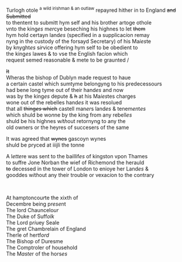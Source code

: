 ---
---
<div><div>
	<p>
		Turlogh otole <sup>a wild irishma<i>n</i> &amp; an outlaw</sup> repayred hither in to England <del>and Submitted</del>
		<br />to thentent to submitt hym self and his brother artoge othole
		<br />vnto the king<i>es</i> m<i>er</i>cye beseching his highnes to let <del>them</del>
		<br />hym hold certayn land<i>es</i> (specified in a supplicac<i>i</i>on remay
		<br />nyng in the custody of the forsayd Secretary) of his Ma<i>ies</i>te
		<br />by knyght<i>es</i> s<i>ir</i>vice offering hym self to be obedient to
		<br />the king<i>es</i> lawes &amp; to vse the English fac<i>i</i>on which
		<br />request semed reasonable &amp; mete to be graunted /
	</p>
      <p>
		<del>It</del>
		<br />Wheras the bishop of Dublyn made request to haue
		<br />a certain castel which sumtyme belongyng to his predecesso<i>ur</i>s
		<br />had bene long tyme out of their hand<i>es</i> and now
		<br />was by the king<i>es</i> depute &amp; <del>h</del> at his Ma<i>ies</i>tes charges
		<br />wone out of the rebelles hand<i>es</i> it was resolued
		<br />that all <del>thing<i>es</i> which</del> castell man<i>er</i>s land<i>es</i> &amp; tenem<i>en</i>t<i>es</i>
		<br />which shuld be wo<i>n</i>ne by the king from any rebell<i>es</i>
		<br />shuld be his highnes w<i>i</i>t<i>h</i>out retornyng to any the
		<br />old owners or the heyres of succesers of the same
	</p>
      <p>
		It was agreed that <del>wynes</del> gascoyn wynes
		<br />shuld be pryced at iiijli the tonne
	</p>
      <p>
		A l<i>ette</i>re was sent to the baillif<i>es</i> of kingston vpon Thames
		<br />to suffre Jone Norban the wief of Richemond the herauld
		<br /><del>to</del> decessed in the tower of London to enioye her Land<i>es</i> &amp;
		<br />gooddes w<i>i</i>t<i>h</i>out any their trouble or vexac<i>i</i>on to the co<i>n</i>trary
	</p>
<br /></div>
   <div>
      <p>
		At hamptonco<i>ur</i>te the xixth of
		<br />Decembre being p<i>rese</i>nt
		<br />The lord Chauncelo<i>ur</i>
		<br />The Duke of Suff<i>olk</i>
		<br />The Lord p<i>ri</i>uey Seale
		<br />The gret Chambrelain of England
		<br />Therle of hertf<i>ord</i>
		<br />The Bishop of Duresme
		<br />The Comptroler of household
		<br />The M<i>aste</i>r of the hors<i>es</i>
		</p></div></div>